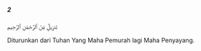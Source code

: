 ##### 2

<span class="ayah">تَنزِيلٌۭ مِّنَ ٱلرَّحْمَٰنِ ٱلرَّحِيمِ</span>

<span class="ayah_translation">Diturunkan dari Tuhan Yang Maha Pemurah lagi Maha Penyayang.</span>
